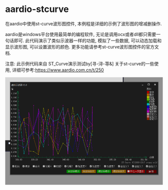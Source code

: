 # aardio-stcurve
在aardio中使用st-curve波形图控件, 本例程是详细的示例了波形图的增减删操作.


aardio是windows平台使用最简单的编程软件, 无论是调用ocx或者dll都只需要一句话即可.
此代码演示了类似示波器一样的功能, 模拟了一些数据, 可以动态加载和显示波形图, 可以设置波形的颜色.
更多功能请参考st-curve波形图控件的官方文档.

注意: 此示例代码来自 ST_Curve演示测试by[寻-浔-荨&] 
关于st-curve的一些使用, 详细可参考:https://www.aardio.com.cn/t/250

![image](https://github.com/popde/aardio-stcurve/blob/main/QQ%E6%88%AA%E5%9B%BE20201107212243.png)
